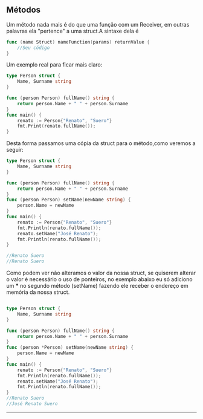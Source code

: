 ## Métodos

Um método nada mais é do que uma função com um Receiver, em outras palavras ela "pertence" a uma struct.A sintaxe dela é
```go
func (name Struct) nameFunction(params) returnValue {
	//Seu código
}
```
Um exemplo real para ficar mais claro:
```go
type Person struct {
	Name, Surname string
}

func (person Person) fullName() string {
	return person.Name + " " + person.Surname
}
func main() {
	renato := Person{"Renato", "Suero"}
	fmt.Print(renato.fullName());
}
```
Desta forma passamos uma cópia da struct para o método,como veremos a seguir:
```go
type Person struct {
	Name, Surname string
}

func (person Person) fullName() string {
	return person.Name + " " + person.Surname
}
func (person Person) setName(newName string) {
	person.Name = newName
}
func main() {
	renato := Person{"Renato", "Suero"}
	fmt.Println(renato.fullName());
	renato.setName("José Renato");
	fmt.Println(renato.fullName());
}

//Renato Suero
//Renato Suero
```
Como podem ver não alteramos o valor da nossa struct, se quiserem alterar o valor é necessário o uso de ponteiros, no exemplo abaixo eu só adiciono um **\*** no segundo método (setName) fazendo ele receber o endereço em memória da nossa struct.
```go

type Person struct {
	Name, Surname string
}

func (person Person) fullName() string {
	return person.Name + " " + person.Surname
}
func (person *Person) setName(newName string) {
	person.Name = newName
}
func main() {
	renato := Person{"Renato", "Suero"}
	fmt.Println(renato.fullName());
	renato.setName("José Renato");
	fmt.Println(renato.fullName());
}
//Renato Suero
//José Renato Suero
```
___
